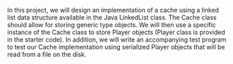 In this project, we will design an implementation of a cache using a linked list data structure available in the Java LinkedList class.  The Cache class should allow for storing generic type objects. We will then use a specific instance of the Cache class to store Player objects (Player class is provided in the starter code).  In addition, we will write an accompanying test program to test our Cache<Player> implementation using serialized Player objects that will be read from a file on the disk.